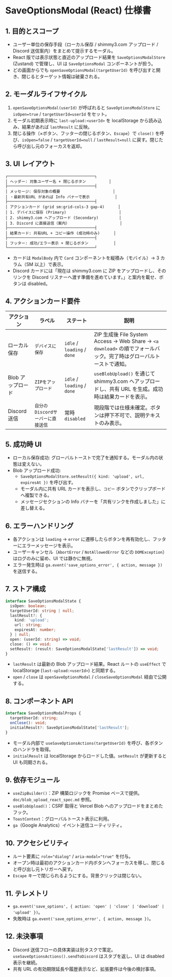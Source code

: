 # SaveOptionsModal (React) 仕様書

## 1. 目的とスコープ
- ユーザー単位の保存手段（ローカル保存 / shimmy3.com アップロード / Discord 送信案内）をまとめて提示するモーダル。
- React 版では表示状態と直近のアップロード結果を `SaveOptionsModalStore` (Zustand) で管理し、UI は `SaveOptionsModal` コンポーネントが担う。
- どの画面からでも `openSaveOptionsModal(targetUserId)` を呼び出すと開き、閉じるとターゲット情報は破棄される。

## 2. モーダルライフサイクル
1. `openSaveOptionsModal(userId)` が呼ばれると `SaveOptionsModalStore` に `isOpen=true` / `targetUserId=userId` をセット。
2. モーダル初期表示時に `last-upload:<userId>` を localStorage から読み込み、結果があれば `lastResult` に反映。
3. 閉じる操作（×ボタン、フッターの閉じるボタン、`Escape`）で `close()` を呼び、`isOpen=false` / `targetUserId=null` / `lastResult=null` に戻す。閉じたら呼び出し元のフォーカスを返却。

## 3. UI レイアウト
```
┌──────────────────────────────────────┐
│ ヘッダー: 対象ユーザー名 + 閉じるボタン          │
├──────────────────────────────────────┤
│ メッセージ: 保存対象の概要                       │
│ ・最新共有URL があれば Info バナーで表示           │
├──────────────────────────────────────┤
│ アクションカード (grid sm:grid-cols-3 gap-4)      │
│ 1. デバイスに保存 (Primary)                       │
│ 2. shimmy3.com へアップロード (Secondary)         │
│ 3. Discord に直接送信（案内）                      │
├──────────────────────────────────────┤
│ 結果カード: 共有URL + コピー操作 (成功時のみ)      │
├──────────────────────────────────────┤
│ フッター: 成功/エラー表示 + 閉じるボタン           │
└──────────────────────────────────────┘
```
- カードは `ModalBody` 内で `Card` コンポーネントを縦積み（モバイル）→ 3 カラム（SM 以上）で表示。
- Discord カードには「現在は shimmy3.com に ZIP をアップロードし、そのリンクを Discord リスナーへ渡す準備を進めています。」と案内を載せ、ボタンは disabled。

## 4. アクションカード要件
| アクション | ラベル | ステート | 説明 |
|------------|--------|----------|------|
| ローカル保存 | `デバイスに保存` | `idle` / `loading` / `done` | ZIP 生成後 File System Access → Web Share → `<a download>` の順でフォールバック。完了時はグローバルトーストで通知。|
| Blob アップロード | `ZIPをアップロード` | `idle` / `loading` / `done` | `useBlobUpload()` を通じて shimmy3.com へアップロードし、共有 URL を生成。成功時は結果カードを表示。|
| Discord 送信 | `自分のDiscordサーバーに直接送信` | 常時 `disabled` | 現段階では仕様未確定。ボタンは押下不可で、説明テキストのみ表示。|

## 5. 成功時 UI
- ローカル保存成功: グローバルトーストで完了を通知する。モーダル内の状態は変えない。
- Blob アップロード成功:
  - `SaveOptionsModalStore.setResult({ kind: 'upload', url, expiresAt })` を呼び出す。
  - モーダル内に共有 URL カードを表示し、`コピー` ボタンでクリップボードへ複製できる。
  - メッセージセクションの Info バナーを「共有リンクを作成しました」に差し替える。

## 6. エラーハンドリング
- 各アクションは `loading` → `error` に遷移したらボタンを再有効化し、フッターにエラーメッセージを表示。
- ユーザーキャンセル（`AbortError` / `NotAllowedError` などの `DOMException`）はログのみに留め、UI では静かに無視。
- エラー発生時は `ga.event('save_options_error', { action, message })` を送信する。

## 7. ストア構成
```ts
interface SaveOptionsModalState {
  isOpen: boolean;
  targetUserId: string | null;
  lastResult?: {
    kind: 'upload';
    url: string;
    expiresAt: number;
  } | null;
  open: (userId: string) => void;
  close: () => void;
  setResult: (result: SaveOptionsModalState['lastResult']) => void;
}
```
- `lastResult` は最新の Blob アップロード結果。React ルートの `useEffect` で localStorage (`last-upload:<userId>`) と同期する。
- `open` / `close` は `openSaveOptionsModal` / `closeSaveOptionsModal` 経由で公開する。

## 8. コンポーネント API
```ts
interface SaveOptionsModalProps {
  targetUserId: string;
  onClose(): void;
  initialResult?: SaveOptionsModalState['lastResult'];
}
```
- モーダル内部で `useSaveOptionsActions(targetUserId)` を呼び、各ボタンのハンドラを取得。
- `initialResult` は localStorage からロードした値。`setResult` が更新すると UI も同期される。

## 9. 依存モジュール
- `useZipBuilder()`：ZIP 構築ロジックを Promise ベースで提供。`doc/blob_upload_react_spec.md` 参照。
- `useBlobUpload()`：CSRF 取得と Vercel Blob へのアップロードをまとめたフック。
- `ToastContext`：グローバルトースト表示に利用。
- `ga`（Google Analytics）イベント送信ユーティリティ。

## 10. アクセシビリティ
- ルート要素に `role="dialog"` / `aria-modal="true"` を付与。
- オープン時は最初のアクションカード内ボタンへフォーカスを移し、閉じると呼び出し元トリガーへ戻す。
- `Escape` キーで閉じられるようにする。背景クリックは閉じない。

## 11. テレメトリ
- `ga.event('save_options', { action: 'open' | 'close' | 'download' | 'upload' })`。
- 失敗時は `ga.event('save_options_error', { action, message })`。

## 12. 未決事項
- Discord 送信フローの具体実装は別タスクで策定。`useSaveOptionsActions().sendToDiscord` はスタブを返し、UI は disabled 表示を継続。
- 共有 URL の有効期限延長や履歴表示など、拡張要件は今後の検討事項。
